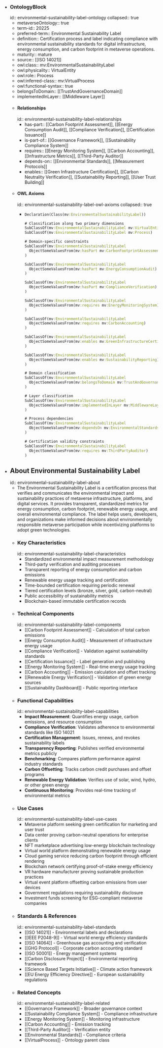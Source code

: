 - ### OntologyBlock
  id:: environmental-sustainability-label-ontology
  collapsed:: true
	- metaverseOntology:: true
	- term-id:: 20225
	- preferred-term:: Environmental Sustainability Label
	- definition:: Certification process and label indicating compliance with environmental sustainability standards for digital infrastructure, energy consumption, and carbon footprint in metaverse operations.
	- maturity:: mature
	- source:: [[ISO 14021]]
	- owl:class:: mv:EnvironmentalSustainabilityLabel
	- owl:physicality:: VirtualEntity
	- owl:role:: Process
	- owl:inferred-class:: mv:VirtualProcess
	- owl:functional-syntax:: true
	- belongsToDomain:: [[TrustAndGovernanceDomain]]
	- implementedInLayer:: [[Middleware Layer]]
	- #### Relationships
	  id:: environmental-sustainability-label-relationships
		- has-part:: [[Carbon Footprint Assessment]], [[Energy Consumption Audit]], [[Compliance Verification]], [[Certification Issuance]]
		- is-part-of:: [[Governance Framework]], [[Sustainability Compliance System]]
		- requires:: [[Energy Monitoring System]], [[Carbon Accounting]], [[Infrastructure Metrics]], [[Third-Party Auditor]]
		- depends-on:: [[Environmental Standards]], [[Measurement Protocols]]
		- enables:: [[Green Infrastructure Certification]], [[Carbon Neutrality Verification]], [[Sustainability Reporting]], [[User Trust Building]]
	- #### OWL Axioms
	  id:: environmental-sustainability-label-owl-axioms
	  collapsed:: true
		- ```clojure
		  Declaration(Class(mv:EnvironmentalSustainabilityLabel))

		  # Classification along two primary dimensions
		  SubClassOf(mv:EnvironmentalSustainabilityLabel mv:VirtualEntity)
		  SubClassOf(mv:EnvironmentalSustainabilityLabel mv:Process)

		  # Domain-specific constraints
		  SubClassOf(mv:EnvironmentalSustainabilityLabel
		    ObjectSomeValuesFrom(mv:hasPart mv:CarbonFootprintAssessment)
		  )

		  SubClassOf(mv:EnvironmentalSustainabilityLabel
		    ObjectSomeValuesFrom(mv:hasPart mv:EnergyConsumptionAudit)
		  )

		  SubClassOf(mv:EnvironmentalSustainabilityLabel
		    ObjectSomeValuesFrom(mv:hasPart mv:ComplianceVerification)
		  )

		  SubClassOf(mv:EnvironmentalSustainabilityLabel
		    ObjectSomeValuesFrom(mv:requires mv:EnergyMonitoringSystem)
		  )

		  SubClassOf(mv:EnvironmentalSustainabilityLabel
		    ObjectSomeValuesFrom(mv:requires mv:CarbonAccounting)
		  )

		  SubClassOf(mv:EnvironmentalSustainabilityLabel
		    ObjectSomeValuesFrom(mv:enables mv:GreenInfrastructureCertification)
		  )

		  SubClassOf(mv:EnvironmentalSustainabilityLabel
		    ObjectSomeValuesFrom(mv:enables mv:SustainabilityReporting)
		  )

		  # Domain classification
		  SubClassOf(mv:EnvironmentalSustainabilityLabel
		    ObjectSomeValuesFrom(mv:belongsToDomain mv:TrustAndGovernanceDomain)
		  )

		  # Layer classification
		  SubClassOf(mv:EnvironmentalSustainabilityLabel
		    ObjectSomeValuesFrom(mv:implementedInLayer mv:MiddlewareLayer)
		  )

		  # Process dependencies
		  SubClassOf(mv:EnvironmentalSustainabilityLabel
		    ObjectSomeValuesFrom(mv:dependsOn mv:EnvironmentalStandards)
		  )

		  # Certification validity constraints
		  SubClassOf(mv:EnvironmentalSustainabilityLabel
		    ObjectSomeValuesFrom(mv:requires mv:ThirdPartyAuditor)
		  )
		  ```
- ## About Environmental Sustainability Label
  id:: environmental-sustainability-label-about
	- The Environmental Sustainability Label is a certification process that verifies and communicates the environmental impact and sustainability practices of metaverse infrastructure, platforms, and digital services. It provides transparent, standardized metrics for energy consumption, carbon footprint, renewable energy usage, and overall environmental compliance. The label helps users, developers, and organizations make informed decisions about environmentally responsible metaverse participation while incentivizing platforms to adopt green technologies.
	- ### Key Characteristics
	  id:: environmental-sustainability-label-characteristics
		- Standardized environmental impact measurement methodology
		- Third-party verification and auditing processes
		- Transparent reporting of energy consumption and carbon emissions
		- Renewable energy usage tracking and certification
		- Time-bounded certification requiring periodic renewal
		- Tiered certification levels (bronze, silver, gold, carbon-neutral)
		- Public accessibility of sustainability metrics
		- Blockchain-based immutable certification records
	- ### Technical Components
	  id:: environmental-sustainability-label-components
		- [[Carbon Footprint Assessment]] - Calculation of total carbon emissions
		- [[Energy Consumption Audit]] - Measurement of infrastructure energy usage
		- [[Compliance Verification]] - Validation against sustainability standards
		- [[Certification Issuance]] - Label generation and publishing
		- [[Energy Monitoring System]] - Real-time energy usage tracking
		- [[Carbon Accounting]] - Emission calculation and offset tracking
		- [[Renewable Energy Verification]] - Validation of green energy sources
		- [[Sustainability Dashboard]] - Public reporting interface
	- ### Functional Capabilities
	  id:: environmental-sustainability-label-capabilities
		- **Impact Measurement**: Quantifies energy usage, carbon emissions, and resource consumption
		- **Compliance Verification**: Validates adherence to environmental standards like ISO 14021
		- **Certification Management**: Issues, renews, and revokes sustainability labels
		- **Transparency Reporting**: Publishes verified environmental metrics publicly
		- **Benchmarking**: Compares platform performance against industry standards
		- **Carbon Offsetting**: Tracks carbon credit purchases and offset programs
		- **Renewable Energy Validation**: Verifies use of solar, wind, hydro, or other green energy
		- **Continuous Monitoring**: Provides real-time tracking of environmental metrics
	- ### Use Cases
	  id:: environmental-sustainability-label-use-cases
		- Metaverse platform seeking green certification for marketing and user trust
		- Data center proving carbon-neutral operations for enterprise clients
		- NFT marketplace advertising low-energy blockchain technology
		- Virtual world platform demonstrating renewable energy usage
		- Cloud gaming service reducing carbon footprint through efficient rendering
		- Blockchain network certifying proof-of-stake energy efficiency
		- VR hardware manufacturer proving sustainable production practices
		- Virtual event platform offsetting carbon emissions from user devices
		- Government regulations requiring sustainability disclosure
		- Investment funds screening for ESG-compliant metaverse companies
	- ### Standards & References
	  id:: environmental-sustainability-label-standards
		- [[ISO 14021]] - Environmental labels and declarations
		- [[IEEE P2048-9]] - Virtual world energy efficiency standards
		- [[ISO 14064]] - Greenhouse gas accounting and verification
		- [[GHG Protocol]] - Corporate carbon accounting standard
		- [[ISO 50001]] - Energy management systems
		- [[Carbon Disclosure Project]] - Environmental reporting framework
		- [[Science Based Targets Initiative]] - Climate action framework
		- [[EU Energy Efficiency Directive]] - European sustainability regulations
	- ### Related Concepts
	  id:: environmental-sustainability-label-related
		- [[Governance Framework]] - Broader governance context
		- [[Sustainability Compliance System]] - Compliance infrastructure
		- [[Energy Monitoring System]] - Monitoring infrastructure
		- [[Carbon Accounting]] - Emission tracking
		- [[Third-Party Auditor]] - Verification entity
		- [[Environmental Standards]] - Compliance criteria
		- [[VirtualProcess]] - Ontology parent class

